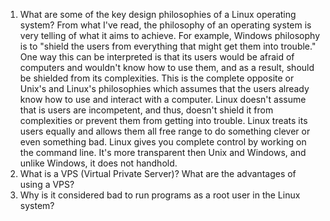 1. What are some of the key design philosophies of a Linux operating system? From what I've read, the philosophy of an operating system is very telling of what it aims to achieve. For example, Windows philosophy is to "shield the users from everything that might get them into trouble." One way this can be interpreted is that its users would be afraid of computers and wouldn't know how to use them, and as a result, should be shielded from its complexities. This is the complete opposite or Unix's and Linux's philosophies which assumes that the users already know how to use and interact with a computer. Linux doesn't assume that is users are incompetent, and thus, doesn't shield it from complexities or prevent them from getting into trouble. Linux treats its users equally and allows them all free range to do something clever or even something bad. Linux gives you complete control by working on the command line. It's more transparent then Unix and Windows, and unlike Windows, it does not handhold.
2. What is a VPS (Virtual Private Server)? What are the advantages of using a VPS?
3. Why is it considered bad to run programs as a root user in the Linux system?